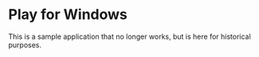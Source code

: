 # Play for Windows

This is a sample application that no longer works, but is here for historical purposes.
